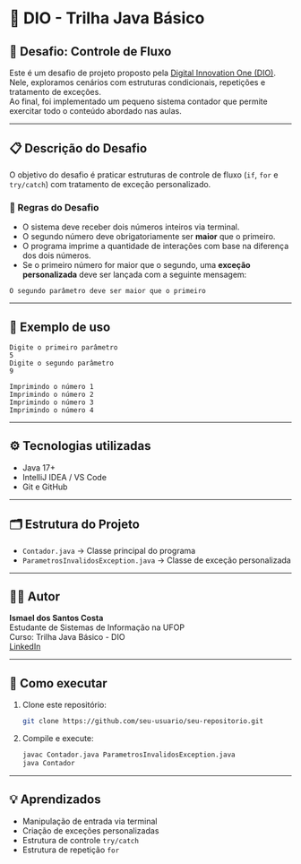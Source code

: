 
# 🚀 DIO - Trilha Java Básico

## 📌 Desafio: Controle de Fluxo

Este é um desafio de projeto proposto pela [Digital Innovation One (DIO)](https://www.dio.me).  
Nele, exploramos cenários com estruturas condicionais, repetições e tratamento de exceções.  
Ao final, foi implementado um pequeno sistema contador que permite exercitar todo o conteúdo abordado nas aulas.

---

## 📋 Descrição do Desafio

O objetivo do desafio é praticar estruturas de controle de fluxo (`if`, `for` e `try/catch`) com tratamento de exceção personalizado.

### 🧠 Regras do Desafio

- O sistema deve receber dois números inteiros via terminal.
- O segundo número deve obrigatoriamente ser **maior** que o primeiro.
- O programa imprime a quantidade de interações com base na diferença dos dois números.
- Se o primeiro número for maior que o segundo, uma **exceção personalizada** deve ser lançada com a seguinte mensagem:

```
O segundo parâmetro deve ser maior que o primeiro
```

---

## 🧾 Exemplo de uso

```
Digite o primeiro parâmetro
5
Digite o segundo parâmetro
9

Imprimindo o número 1
Imprimindo o número 2
Imprimindo o número 3
Imprimindo o número 4
```

---

## ⚙️ Tecnologias utilizadas

- Java 17+
- IntelliJ IDEA / VS Code
- Git e GitHub

---

## 🗂 Estrutura do Projeto

- `Contador.java` → Classe principal do programa
- `ParametrosInvalidosException.java` → Classe de exceção personalizada

---

## 🙋‍♂️ Autor

**Ismael dos Santos Costa**  
Estudante de Sistemas de Informação na UFOP  
Curso: Trilha Java Básico - DIO  
[LinkedIn](https://www.linkedin.com)

---

## 📁 Como executar

1. Clone este repositório:
   ```bash
   git clone https://github.com/seu-usuario/seu-repositorio.git
   ```

2. Compile e execute:
   ```bash
   javac Contador.java ParametrosInvalidosException.java
   java Contador
   ```

---

## 💡 Aprendizados

- Manipulação de entrada via terminal
- Criação de exceções personalizadas
- Estrutura de controle `try/catch`
- Estrutura de repetição `for`
